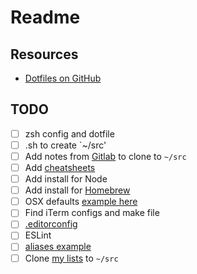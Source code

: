 # Readme

## Resources

- [Dotfiles on GitHub](https://dotfiles.github.io/)


## TODO

- [ ] zsh config and dotfile
- [ ] .sh to create `~/src'
- [ ] Add notes from [Gitlab](https://gitlab.com/oscarneedscoffee/notes) to clone to `~/src`
- [ ] Add [cheatsheets](https://github.com/ocpineda/cheat-sheets)
- [ ] Add install for Node
- [ ] Add install for [Homebrew](https://github.com/mathiasbynens/dotfiles/blob/master/brew.sh)
- [ ] OSX defaults [example here](https://github.com/nicksp/dotfiles/blob/master/osx/set-defaults.sh)
- [ ] Find iTerm configs and make file
- [ ] [.editorconfig](https://github.com/ocpineda/js-tutorial/blob/master/.editorconfig)
- [ ] ESLint
- [ ] [aliases example](https://github.com/mathiasbynens/dotfiles/blob/master/.aliases)
- [ ] Clone [my lists](https://github.com/ocpineda/my-lists) to `~/src`
